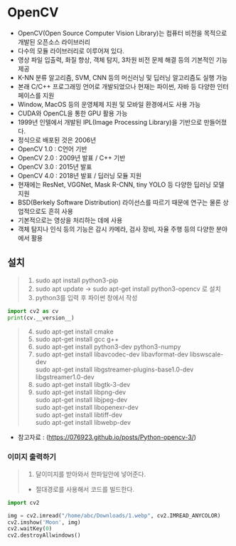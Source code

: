 # OpenCV
- OpenCV(Open Source Computer Vision Library)는 컴퓨터 비전을 목적으로 개발된 오픈소스 라이브러리
- 다수의 모듈 라이브러리로 이루어져 있다.
- 영상 파일 입출력, 화질 향상, 객체 탐지, 3차원 비전 문제 해결 등의 기본적인 기능 제공
- K-NN 분류 알고리즘, SVM, CNN 등의 머신러닝 및 딥러닝 알고리즘도 실행 가능
- 본래 C/C++ 프로그래밍 언어로 개발되었으나 현재는 파이썬, 자바 등 다양한 인터페이스를 지원
- Window, MacOS 등의 운영체제 지원 및 모바일 환경에서도 사용 가능
- CUDA와 OpenCL을 통한 GPU 활용 가능
- 1999년 인텔에서 개발된 IPL(Image Processing Library)을 기반으로 만들어졌다.
- 정식으로 배포된 것은 2006년
- OpenCV 1.0 : C언어 기반
- OpenCV 2.0 : 2009년 발표 / C++ 기반
- OpenCV 3.0 : 2015년 발표
- OpenCV 4.0 : 2018년 발표 / 딥러닝 모듈 지원
- 현재에는 ResNet, VGGNet, Mask R-CNN, tiny YOLO 등 다양한 딥러닝 모델 지원
- BSD(Berkely Software Distribution) 라이선스를 따르기 때문에 연구는 물론 상업적으로도 흔히 사용
- 기본적으로는 영상을 처리하는 데에 사용
- 객체 탐지나 인식 등의 기능은 감시 카메라, 검사 장비, 자율 주행 등의 다양한 분야에서 활용 


## 설치
> 1. sudo apt install python3-pip
> 2. sudo apt update → sudo apt-get install python3-opencv 로 설치
> 3. python3를 입력 후 파이썬 창에서 작성
```python
import cv2 as cv
print(cv.__version__)
```
> 4. sudo apt-get install cmake
> 5. sudo apt-get install gcc g++
> 6. sudo apt-get install python3-dev python3-numpy
> 7. sudo apt-get install libavcodec-dev libavformat-dev libswscale-dev</br>sudo apt-get install libgstreamer-plugins-base1.0-dev libgstreamer1.0-dev
> 8. sudo apt-get install libgtk-3-dev
> 9. sudo apt-get install libpng-dev   
     sudo apt-get install libjpeg-dev   
     sudo apt-get install libopenexr-dev   
     sudo apt-get install libtiff-dev   
     sudo apt-get install libwebp-dev   
     
     
* 참고자료 : (https://076923.github.io/posts/Python-opencv-3/)

### 이미지 출력하기

> 1. 달이미지를 받아와서 한파일안에 넣어준다.
> * 절대경로를 사용해서 코드를 빌드한다.

```python
import cv2

img = cv2.imread("/home/abc/Downloads/1.webp", cv2.IMREAD_ANYCOLOR)
cv2.imshow('Moon', img)
cv2.waitKey(0)
cv2.destroyAllwindows()
```
